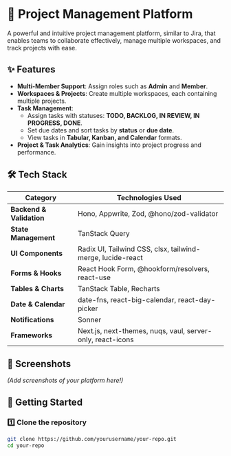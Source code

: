 # 🚀 Project Management Platform

A powerful and intuitive project management platform, similar to Jira, that enables teams to collaborate effectively, manage multiple workspaces, and track projects with ease.

## ✨ Features

- **Multi-Member Support**: Assign roles such as **Admin** and **Member**.
- **Workspaces & Projects**: Create multiple workspaces, each containing multiple projects.
- **Task Management**:  
  - Assign tasks with statuses: **TODO, BACKLOG, IN REVIEW, IN PROGRESS, DONE**.  
  - Set due dates and sort tasks by **status** or **due date**.  
  - View tasks in **Tabular, Kanban, and Calendar** formats.
- **Project & Task Analytics**: Gain insights into project progress and performance.

## 🛠️ Tech Stack

| Category               | Technologies Used |
|------------------------|------------------|
| **Backend & Validation** | Hono, Appwrite, Zod, @hono/zod-validator |
| **State Management**    | TanStack Query |
| **UI Components**       | Radix UI, Tailwind CSS, clsx, tailwind-merge, lucide-react |
| **Forms & Hooks**       | React Hook Form, @hookform/resolvers, react-use |
| **Tables & Charts**     | TanStack Table, Recharts |
| **Date & Calendar**     | date-fns, react-big-calendar, react-day-picker |
| **Notifications**       | Sonner |
| **Frameworks**         | Next.js, next-themes, nuqs, vaul, server-only, react-icons |

## 📸 Screenshots

*(Add screenshots of your platform here!)*

## 🚀 Getting Started

### 1️⃣ Clone the repository
```sh
git clone https://github.com/yourusername/your-repo.git
cd your-repo

